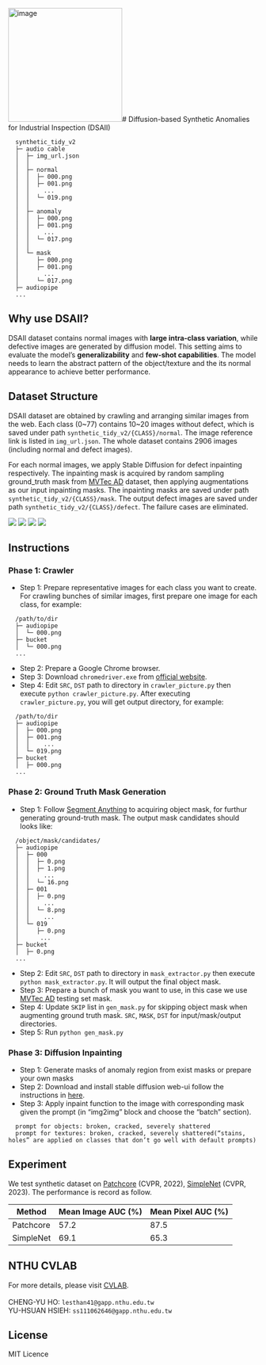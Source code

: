 <img width="230" alt="image" src="https://github.com/lessthan41/NTHU-CVLAB-Synthetic-Images/assets/43234148/65e15585-57c3-4611-89cc-caa93d3a5875"># Diffusion-based Synthetic Anomalies for Industrial Inspection (DSAII)
```clike=
  synthetic_tidy_v2
  ├─ audio cable
  │  ├─ img_url.json
  │  │
  │  ├─ normal
  │  │  ├─ 000.png
  │  │  ├─ 001.png
  │  │    ...
  │  │  └─ 019.png
  │  │
  │  ├─ anomaly
  │  │  ├─ 000.png
  │  │  ├─ 001.png
  │  │    ...
  │  │  └─ 017.png
  │  │
  │  └─ mask
  │     ├─ 000.png
  │     ├─ 001.png
  │       ...
  │     └─ 017.png
  ├─ audiopipe
  ...
```

## Why use DSAII?
DSAII dataset contains normal images with **large intra-class variation**, while defective images are generated by diffusion model. This setting aims to evaluate the model’s **generalizability** and **few-shot capabilities**. The model needs to learn the abstract pattern of the object/texture and the its normal appearance to achieve better performance.

## Dataset Structure
DSAII dataset are obtained by crawling and arranging similar images from the web. Each class (0\~77) contains 10\~20 images without defect, which is saved under path `synthetic_tidy_v2/{CLASS}/normal`. The image reference link is listed in `img_url.json`. The whole dataset contains 2906 images (including normal and defect images).

For each normal images, we apply Stable Diffusion for defect inpainting respectively. The inpainting mask is acquired by random sampling ground_truth mask from [MVTec AD](https://www.mvtec.com/company/research/datasets/mvtec-ad) dataset, then applying augmentations as our input inpainting masks. The inpainting masks are saved under path `synthetic_tidy_v2/{CLASS}/mask`. The output defect images are saved under path `synthetic_tidy_v2/{CLASS}/defect`. The failure cases are eliminated.

![](https://hackmd.io/_uploads/Hy6Bkvu_3.png) ![](https://hackmd.io/_uploads/rk8DyPd_n.png) ![](https://hackmd.io/_uploads/By-F1P__h.png) ![](https://hackmd.io/_uploads/SJ_51P__h.png)

<!--- ## Dataset Download
For downloading our synthetic dataset, please visit <a href="https://drive.google.com/file/d/148yCBS_6I7WqSMbgY4LTKq97Nb5NTS2L/view?usp=sharing" target="_blank">synthetic_tidy_v2</a>. For the convenience, <a href="https://drive.google.com/file/d/1j4iDajm9rt1Pj0Numpn0-4tT6rnyM7EL/view?usp=sharing" target="_blank">synthetic_mvtec_like</a> is also provided with same structure as MVTecAD dataset. -->

## Instructions
### Phase 1: Crawler
* Step 1: Prepare representative images for each class you want to create.    
For crawling bunches of similar images, first prepare one image for each class, for example:
```clike=
  /path/to/dir
  ├─ audiopipe
  │  └─ 000.png
  ├─ bucket
  │  └─ 000.png
  ...
```
* Step 2: Prepare a Google Chrome browser.    
* Step 3: Download `chromedriver.exe` from <a href="https://chromedriver.chromium.org/downloads" target="_blank">official website</a>.
* Step 4: Edit `SRC`, `DST` path to directory in `crawler_picture.py` then execute `python crawler_picture.py`.
After executing `crawler_picture.py`, you will get output directory, for example:
```clike=
  /path/to/dir
  ├─ audiopipe
  │  ├─ 000.png
  │  ├─ 001.png
  │  │    ...
  │  └─ 019.png
  ├─ bucket
  │  ├─ 000.png
  ...
```

### Phase 2: Ground Truth Mask Generation
* Step 1: Follow <a href="https://github.com/facebookresearch/segment-anything" target="_blank">Segment Anything</a> to acquiring object mask, for furthur generating ground-truth mask.
The output mask candidates should looks like:
```clike=
  /object/mask/candidates/
  ├─ audiopipe
  │  ├─ 000
  │  │  ├─ 0.png
  │  │  ├─ 1.png
  │  │    ...
  │  │  └─ 16.png
  │  ├─ 001
  │  │  ├─ 0.png
  │  │    ...
  │  │  └─ 8.png
  │  │    ...
  │  └─ 019
  │     ├─ 0.png
  │      ...
  ├─ bucket
  │  ├─ 0.png
  ...
```
* Step 2: Edit `SRC`, `DST` path to directory in `mask_extractor.py` then execute `python mask_extractor.py`. It will output the final object mask.
* Step 3: Prepare a bunch of mask you want to use, in this case we use [MVTec AD](https://www.mvtec.com/company/research/datasets/mvtec-ad) testing set mask.
* Step 4: Update `SKIP` list in `gen_mask.py` for skipping object mask when augmenting ground truth mask. `SRC`, `MASK`, `DST` for input/mask/output directories.
* Step 5: Run `python gen_mask.py`

### Phase 3: Diffusion Inpainting
* Step 1: Generate masks of anomaly region from exist masks or prepare your own masks
* Step 2: Download and install stable diffusion web-ui follow the instructions in [here](https://github.com/AUTOMATIC1111/stable-diffusion-webui).
* Step 3: Apply inpaint function to the image with corresponding mask given the prompt (in “img2img” block and choose the “batch” section).
```
  prompt for objects: broken, cracked, severely shattered
  prompt for textures: broken, cracked, severely shattered(“stains, holes” are applied on classes that don’t go well with default prompts)
```

## Experiment
We test synthetic dataset on [Patchcore](https://github.com/amazon-science/patchcore-inspection) (CVPR, 2022), [SimpleNet](https://github.com/DonaldRR/SimpleNet) (CVPR, 2023). The performance is record as follow.

| Method | Mean Image AUC (%) | Mean Pixel AUC (%)|
|-----|-----|--------|
|Patchcore | 57.2 |   87.5    |
|SimpleNet  |69.1    |   65.3  |

## NTHU CVLAB
For more details, please visit [CVLAB](https://cv.cs.nthu.edu.tw/).
<br><br>
CHENG-YU HO: `lesthan41@gapp.nthu.edu.tw` <br>
YU-HSUAN HSIEH: `ss111062646@gapp.nthu.edu.tw`

## License
MIT Licence
